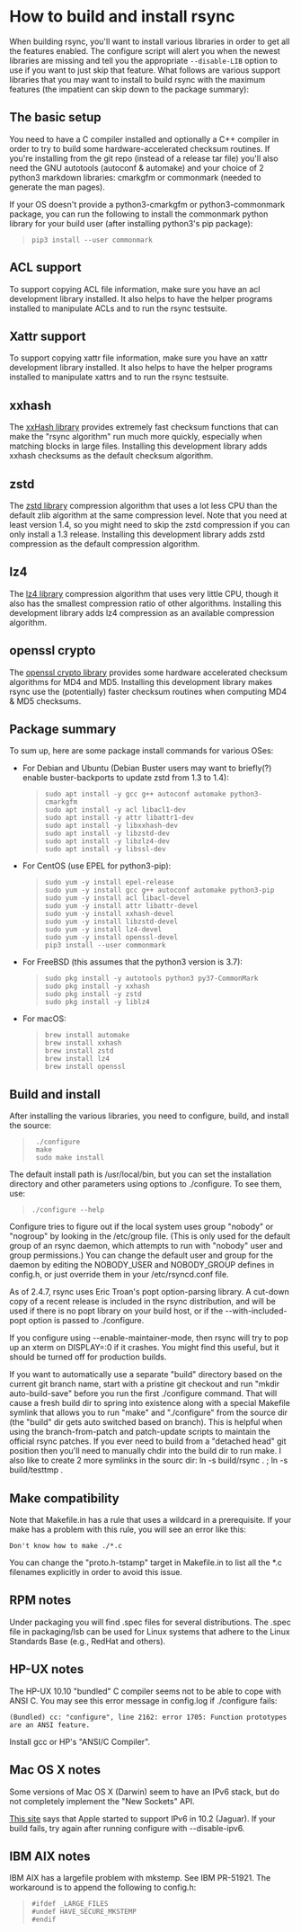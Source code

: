 # How to build and install rsync

When building rsync, you'll want to install various libraries in order to get
all the features enabled.  The configure script will alert you when the
newest libraries are missing and tell you the appropriate `--disable-LIB`
option to use if you want to just skip that feature.  What follows are various
support libraries that you may want to install to build rsync with the maximum
features (the impatient can skip down to the package summary):

## The basic setup

You need to have a C compiler installed and optionally a C++ compiler in order
to try to build some hardware-accelerated checksum routines.  If you're
installing from the git repo (instead of a release tar file) you'll also need
the GNU autotools (autoconf & automake) and your choice of 2 python3 markdown
libraries: cmarkgfm or commonmark (needed to generate the man pages).

If your OS doesn't provide a python3-cmarkgfm or python3-commonmark package,
you can run the following to install the commonmark python library for your
build user (after installing python3's pip package):

>     pip3 install --user commonmark

## ACL support

To support copying ACL file information, make sure you have an acl
development library installed. It also helps to have the helper programs
installed to manipulate ACLs and to run the rsync testsuite.

## Xattr support

To support copying xattr file information, make sure you have an xattr
development library installed. It also helps to have the helper programs
installed to manipulate xattrs and to run the rsync testsuite.

## xxhash

The [xxHash library](https://cyan4973.github.io/xxHash/) provides extremely
fast checksum functions that can make the "rsync algorithm" run much more
quickly, especially when matching blocks in large files.  Installing this
development library adds xxhash checksums as the default checksum algorithm.

## zstd

The [zstd library](http://facebook.github.io/zstd/) compression algorithm that
uses a lot less CPU than the default zlib algorithm at the same compression
level.  Note that you need at least version 1.4, so you might need to skip the
zstd compression if you can only install a 1.3 release.  Installing this
development library adds zstd compression as the default compression algorithm.

## lz4

The [lz4 library](https://lz4.github.io/lz4/) compression algorithm that uses
very little CPU, though it also has the smallest compression ratio of other
algorithms.  Installing this development library adds lz4 compression as an
available compression algorithm.

## openssl crypto

The [openssl crypto library](https://www.openssl.org/docs/man1.0.2/man3/crypto.html)
provides some hardware accelerated checksum algorithms for MD4 and MD5.
Installing this development library makes rsync use the (potentially) faster
checksum routines when computing MD4 & MD5 checksums.

## Package summary

To sum up, here are some package install commands for various OSes:

 -  For Debian and Ubuntu (Debian Buster users may want to briefly(?) enable
    buster-backports to update zstd from 1.3 to 1.4):

    >     sudo apt install -y gcc g++ autoconf automake python3-cmarkgfm
    >     sudo apt install -y acl libacl1-dev
    >     sudo apt install -y attr libattr1-dev
    >     sudo apt install -y libxxhash-dev
    >     sudo apt install -y libzstd-dev
    >     sudo apt install -y libzlz4-dev
    >     sudo apt install -y libssl-dev

 -  For CentOS (use EPEL for python3-pip):

    >     sudo yum -y install epel-release
    >     sudo yum -y install gcc g++ autoconf automake python3-pip
    >     sudo yum -y install acl libacl-devel
    >     sudo yum -y install attr libattr-devel
    >     sudo yum -y install xxhash-devel
    >     sudo yum -y install libzstd-devel
    >     sudo yum -y install lz4-devel
    >     sudo yum -y install openssl-devel
    >     pip3 install --user commonmark

 -  For FreeBSD (this assumes that the python3 version is 3.7):

    >     sudo pkg install -y autotools python3 py37-CommonMark
    >     sudo pkg install -y xxhash
    >     sudo pkg install -y zstd
    >     sudo pkg install -y liblz4

 -  For macOS:

    >     brew install automake
    >     brew install xxhash
    >     brew install zstd
    >     brew install lz4
    >     brew install openssl

## Build and install

After installing the various libraries, you need to configure, build, and
install the source:

>      ./configure
>      make
>      sudo make install

The default install path is /usr/local/bin, but you can set the installation
directory and other parameters using options to ./configure.  To see them, use:

>     ./configure --help

Configure tries to figure out if the local system uses group "nobody" or
"nogroup" by looking in the /etc/group file.  (This is only used for the
default group of an rsync daemon, which attempts to run with "nobody"
user and group permissions.)  You can change the default user and group
for the daemon by editing the NOBODY_USER and NOBODY_GROUP defines in
config.h, or just override them in your /etc/rsyncd.conf file.

As of 2.4.7, rsync uses Eric Troan's popt option-parsing library.  A
cut-down copy of a recent release is included in the rsync distribution,
and will be used if there is no popt library on your build host, or if
the --with-included-popt option is passed to ./configure.

If you configure using --enable-maintainer-mode, then rsync will try
to pop up an xterm on DISPLAY=:0 if it crashes.  You might find this
useful, but it should be turned off for production builds.

If you want to automatically use a separate "build" directory based on
the current git branch name, start with a pristine git checkout and run
"mkdir auto-build-save" before you run the first ./configure command.
That will cause a fresh build dir to spring into existence along with a
special Makefile symlink that allows you to run "make" and "./configure"
from the source dir (the "build" dir gets auto switched based on branch).
This is helpful when using the branch-from-patch and patch-update scripts
to maintain the official rsync patches.  If you ever need to build from
a "detached head" git position then you'll need to manually chdir into
the build dir to run make.  I also like to create 2 more symlinks in the
sourc dir:  ln -s build/rsync . ; ln -s build/testtmp .

## Make compatibility

Note that Makefile.in has a rule that uses a wildcard in a prerequisite.  If
your make has a problem with this rule, you will see an error like this:

    Don't know how to make ./*.c

You can change the "proto.h-tstamp" target in Makefile.in to list all the \*.c
filenames explicitly in order to avoid this issue.

## RPM notes

Under packaging you will find .spec files for several distributions.
The .spec file in packaging/lsb can be used for Linux systems that
adhere to the Linux Standards Base (e.g., RedHat and others).

## HP-UX notes

The HP-UX 10.10 "bundled" C compiler seems not to be able to cope with
ANSI C.  You may see this error message in config.log if ./configure
fails:

    (Bundled) cc: "configure", line 2162: error 1705: Function prototypes are an ANSI feature.

Install gcc or HP's "ANSI/C Compiler".

## Mac OS X notes

Some versions of Mac OS X (Darwin) seem to have an IPv6 stack, but do
not completely implement the "New Sockets" API.

[This site](http://www.ipv6.org/impl/mac.html) says that Apple started to
support IPv6 in 10.2 (Jaguar).  If your build fails, try again after running
configure with --disable-ipv6.

## IBM AIX notes

IBM AIX has a largefile problem with mkstemp.  See IBM PR-51921.
The workaround is to append the following to config.h:

>     #ifdef _LARGE_FILES
>     #undef HAVE_SECURE_MKSTEMP
>     #endif
